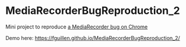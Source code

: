 # MediaRecorderBugReproduction_2

Mini project to reproduce [a MediaRecorder bug on Chrome](https://issues.chromium.org/issues/333183930)

Demo here: https://fguillen.github.io/MediaRecorderBugReproduction_2/

